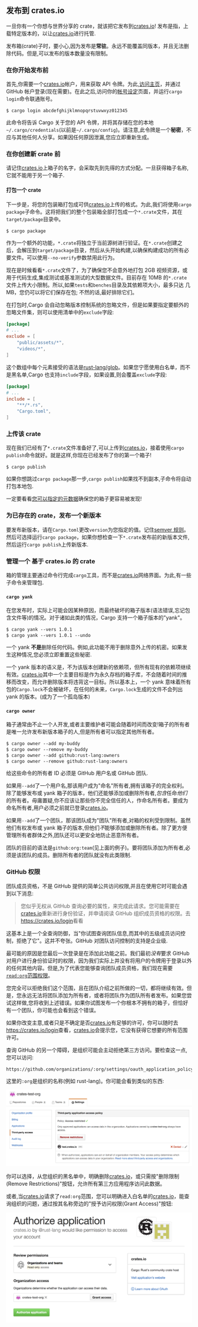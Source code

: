 ## 发布到 crates.io

一旦你有一个你想与世界分享的 crate，就该把它发布到[crates.io]! 发布是指，上载特定版本的，以让[crates.io]进行托管.

发布箱(crate)子时，要小心,因为发布是**常驻**。永远不能覆盖同版本，并且无法删除代码。但是,可以发布的版本数量没有限制。

### 在你开始发布前

首先,你需要一个[crates.io]帐户，用来获取 API 令牌。为此,[访问主页][crates.io]，并通过 GitHub 帐户登录(现在需要)。在此之后,访问你的[帐号设定](https://crates.io/me)页面，并运行`cargo login`命令联通账号。

```console
$ cargo login abcdefghijklmnopqrstuvwxyz012345
```

此命令将告诉 Cargo 关于您的 API 令牌，并将其存储在您的本地`~/.cargo/credentials`(以前是`~/.cargo/config`)。请注意,此令牌是一个**秘密**，不应与其他任何人分享。如果因任何原因泄漏,您应立即重新生成。

### 在你创建新 crate 前

请记住[crates.io]上箱子的名字，会采取先到先得的方式分配。一旦获得箱子名称,它就不能用于另一个箱子.

#### 打包一个 crate

下一步是，将您的包装箱打包成可供[crates.io]上传的格式。为此,我们将使用`cargo package`子命令。这将把我们的整个包装箱全部打包成一个`*.crate`文件，其在`target/package`目录中。

```console
$ cargo package
```

作为一个额外的功能，`*.crate`将独立于当前源树进行验证。在`*.crate`创建之后，会解压到`target/package`目录，然后从头开始构建,以确保构建成功的所有必要文件。可以使用`--no-verify`参数禁用此行为。

现在是时候看看`*.crate`文件了，为了确保您不会意外地打包 2GB 视频资源，或用于代码生成,集成测试或基准测试的大型数据文件。目前存在 10MB 的`*.crate`文件上传大小限制。所以,如果`tests`和`benches`目录及其依赖项大小，最多只达 几 MB，您仍可以将它们保存在包; 不然的话,最好排除它们。

在打包时,Cargo 会自动忽略版本控制系统的忽略文件，但是如果要指定要额外的忽略文件集，则可以使用清单中的`exclude`字段:

```toml
[package]
# ...
exclude = [
    "public/assets/*",
    "videos/*",
]
```

这个数组中每个元素接受的语法是[rust-lang/glob](https://github.com/rust-lang/glob)。如果您宁愿使用白名单，而不是黑名单,Cargo 也支持`include`字段，如果设置,则会覆盖`exclude`字段:

```toml
[package]
# ...
include = [
    "**/*.rs",
    "Cargo.toml",
]
```

### 上传该 crate

现在我们已经有了`*.crate`文件准备好了,可以上传到[crates.io]，接着使用`cargo publish`命令就好。就是这样,你现在已经发布了你的第一个箱子!

```console
$ cargo publish
```

如果你想跳过`cargo package`那一步,`cargo publish`如果找不到副本,子命令将自动打包本地包.

一定要看看[您可以指定的元数据](./manifest.zh.md#package-metadata)确保您的箱子更容易被发现!

### 为已存在的 crate，发布一个新版本

要发布新版本，请在`Cargo.toml`更改`version`为您指定的值。记住[semver 规则](./manifest.zh.md#the-version-field)。然后可选择运行`cargo package`，如果你想检查一下`*.crate`发布前的新版本文件,然后运行`cargo publish`上传新版本.

### 管理一个 基于 crates.io 的 crate

箱的管理主要通过命令行完成`cargo`工具，而不是[crates.io]网络界面。为此,有一些子命令来管理包.

#### `cargo yank`

在您发布时，实际上可能会因某种原因，而最终破坏的箱子版本(语法错误,忘记包含文件等)的情况。对于诸如此类的情况，Cargo 支持一个箱子版本的"yank"。

```console
$ cargo yank --vers 1.0.1
$ cargo yank --vers 1.0.1 --undo
```

一个 yank **不是**删除任何代码。例如,此功能不用于删除意外上传的机密。如果发生这种情况,您必须立即重置这些秘密.

一个 yank 版本的语义是，不为该版本创建新的依赖项，但所有现有的依赖项继续有效。[crates.io]其中一个主要目标是作为永久存档的箱子库，不会随着时间的推移而改变，而允许删除版本将违背这一目标。所以基本上，一个 yank 意味着所有包的`Cargo.lock`不会被破坏，在任何的未来，`Cargo.lock`生成的文件不会列出 yank 的版本。(成为了一个孤岛版本)

#### `cargo owner`

箱子通常由不止一个人开发,或者主要维护者可能会随着时间而改变!箱子的所有者是唯一允许发布新版本箱子的人,但是所有者可以指定其他所有者。

```console
$ cargo owner --add my-buddy
$ cargo owner --remove my-buddy
$ cargo owner --add github:rust-lang:owners
$ cargo owner --remove github:rust-lang:owners
```

给这些命令的所有者 ID 必须是 GitHub 用户名或 GitHub 团队.

如果用`--add`了一个用户名,那该用户成为"命名"所有者,拥有该箱子的完全权利。除了能够发布或 yank 箱子的版本，他们还能够添加或删除所有者,*包含*任命*他们*的所有者。毋庸置疑,你不应该让那些你不完全信任的人，作命名所有者。要成为命名所有者,用户必须之前就已登录[crates.io]。

如果用`--add`了一个团队，那该团队成为"团队"所有者,对箱的权利受到限制。虽然他们有权发布或 yank 箱子的版本,但他们*不*能够添加或删除所有者。除了更方便管理所有者群体之外,团队还可以更安全地防止恶意所有者。

团队的目前的语法是`github:org:team`(见上面的例子)。要将团队添加为所有者,必须是该团队的成员。删除所有者的团队就没有此类限制.

### GitHub 权限

团队成员资格，不是 GitHub 提供的简单公共访问权限,并且在使用它时可能会遇到以下消息:

> 您似乎无权从 GitHub 查询必要的属性，来完成此请求。您可能需要在[crates.io]重新进行身份验证，并申请阅读 GitHub 组织成员资格的权限。去<https://crates.io/login>看看

这基本上是一个全查询防御，当"你试图查询团队信息,而其中的五级成员访问控制，拒绝了它"。这并不夸张。GitHub 对团队访问控制的支持是企业级.

最可能的原因是您最后一次登录是在添加此功能之前。我们最初*没有*要求 GitHub 对用户进行身份验证时的权限，因为我们实际上并没有将用户的令牌用于登录以外的任何其他内容。但是,为了代表您能够查询团队成员资格，我们现在需要[`read:org`范围权限][oauth-scopes]。

您完全可以拒绝我们这个范围，且在团队介绍之前所做的一切，都将继续有效。但是，您永远无法将团队添加为所有者，或者将团队作为团队所有者发布。如果您尝试这样做,您将收到上述错误。如果你试图发布一个你根本不拥有的箱子，但恰好有一个团队，你可能也会看到这个错误。

如果你改变主意,或者只是不确定是否[crates.io]有足够的许可，你可以随时去<https://crates.io/login>查看，[crates.io]会提示您，它没有获得它想要的所有范围许可。

查询 GitHub 的另一个障碍，是组织可能会主动拒绝第三方访问。要检查这一点,您可以访问:

```
https://github.com/organizations/:org/settings/oauth_application_policy
```

这里的`:org`是组织的名称(例如 rust-lang)。你可能会看到类似的东西:

![Organization Access Control](../images/org-level-acl.png)

你可以选择，从您组织的黑名单中，明确删除[crates.io]，或只需按"删除限制(Remove Restrictions)"按钮，允许所有第三方应用程序访问此数据。

或者,当[crates.io]请求了`read:org`范围，您可以明确进入白名单的[crates.io]，能查询组织的问题，通过按其名称旁边的"授予访问权限(Grant Access)"按钮:

![Authentication Access Control](../images/auth-level-acl.png)

[crates.io]: https://crates.io/
[oauth-scopes]: https://developer.github.com/apps/building-oauth-apps/understanding-scopes-for-oauth-apps/
